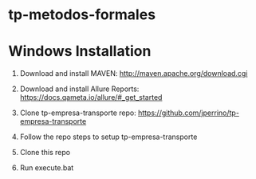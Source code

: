 # tp-metodos-formales

# Windows Installation

1) Download and install MAVEN: http://maven.apache.org/download.cgi

2) Download and install Allure Reports: https://docs.qameta.io/allure/#_get_started

3) Clone tp-empresa-transporte repo: https://github.com/jperrino/tp-empresa-transporte

4) Follow the repo steps to setup tp-empresa-transporte

5) Clone this repo

6) Run execute.bat